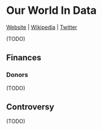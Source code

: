 # Our World In Data

[Website]() | [Wikipedia]() |  [Twitter]()

(TODO)

## Finances

### Donors

(TODO)


## Controversy

(TODO)